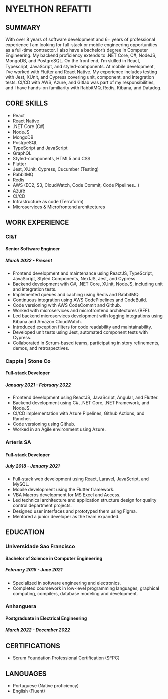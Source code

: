 # NYELTHON REFATTI

## SUMMARY
With over 8 years of software development and 6+ years of professional experience I am looking for full-stack or mobile engineering opportunities as a full-time contractor. I also have a bachelor’s degree in Computer Engineering.
My backend proficiency extends to .NET Core, C#, NodeJS, MongoDB, and PostgreSQL. On the front end, I’m skilled in  React, Typescript, JavaScript, and styled-components. At mobile development, I’ve worked with Flutter and React Native.
My experience includes testing with Jest, XUnit, and Cypress covering unit, component, and integration tests. CI/CD with AWS, Azure, and Gitlab was part of my responsibilities, and I have hands-on familiarity with RabbitMQ, Redis, Kibana, and Datadog.

## CORE SKILLS
- React
- React Native
- .NET Core (C#)
- NodeJS
- MongoDB
- PostgreSQL
- TypeScript and JavaScript
- GraphQL
- Styled-components, HTML5 and CSS
- Flutter
- Jest, XUnit, Cypress, Cucumber (Testing)
- RabbitMQ
- Redis
- AWS (EC2, S3, CloudWatch, Code Commit, Code Pipelines...)
- Azure
- CI/CD
- Infrastructure as code (Terraform)
- Microservices & Microfrontend architectures

## WORK EXPERIENCE
### CI&T
#### Senior Software Engineer
##### March 2022 - Present
- Frontend development and maintenance using ReactJS, TypeScript, JavaScript, Styled Components, NextJS, Jest, and Cypress.
- Backend development with C#, .NET Core, XUnit, NodeJS, including unit and integration tests.
- Implemented queues and caching using Redis and RabbitMQ.
- Continuous integration using AWS CodePipelines and CodeBuild.
- Code versioning with AWS CodeCommit and Github.
- Worked with microservices and microfrontend architectures (BFF).
- Led backend microservices development with logging integrations using Kibana and Amazon CloudWatch.
- Introduced exception filters for code readability and maintainability.
- Developed unit tests using Jest, automated component tests with Cypress.
- Collaborated in Scrum-based teams, participating in story refinements, demos, and retrospectives.

### Cappta | Stone Co
#### Full-stack Developer
##### January 2021 - February 2022
- Frontend development using ReactJS, JavaScript, Angular, and Flutter.
- Backend development using C#, .NET Core, .NET Framework, and NodeJS.
- CI/CD implementation with Azure Pipelines, Github Actions, and Rancher.
- Code versioning using Github.
- Worked in an Agile environment using Azure.

### Arteris SA
#### Full-stack Developer
##### July 2018 - January 2021
- Full-stack web development using React, Laravel, JavaScript, and MySQL.
- Mobile development using the Flutter framework.
- VBA Macros development for MS Excel and Access.
- Led technical architecture and application structure design for quality control department projects.
- Designed user interfaces and prototyped them using Figma.
- Mentored a junior developer as the team expanded.

## EDUCATION
### Universidade Sao Francisco
#### Bachelor of Science in Computer Engineering
##### February 2015 - June 2021
-   Specialized in software engineering and electronics.
-   Completed coursework in low-level programming languages, graphical computing, compilers, database modeling and development.

### Anhanguera
#### Postgraduate in Electrical Engineering
##### March 2022 - December 2022

## CERTIFICATIONS
- Scrum Foundation Professional Certification (SFPC)
## LANGUAGES
- Portuguese (Native proficiency)
- English (Fluent)

